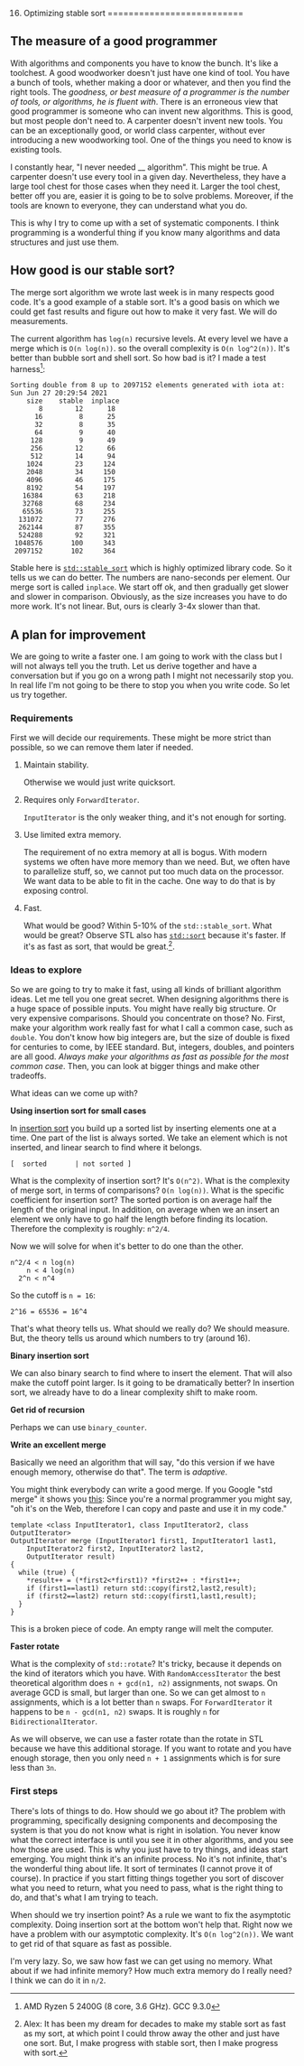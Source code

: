 16. Optimizing stable sort
==========================

## The measure of a good programmer

With algorithms and components you have to know the bunch.
It's like a toolchest.
A good woodworker doesn't just have one kind of tool.
You have a bunch of tools, whether making a door or whatever,
and then you find the right tools.
The *goodness, or best measure of a programmer
is the number of tools, or algorithms, he is fluent with*.
There is an erroneous view that good programmer is someone 
who can invent new algorithms.
This is good, but most people don't need to.
A carpenter doesn't invent new tools.
You can be an exceptionally good, or world class carpenter, without
ever introducing a new woodworking tool.
One of the things you need to know is existing tools.

I constantly hear, "I never needed __ algorithm".
This might be true. 
A carpenter doesn't use every tool in a given day.
Nevertheless, they have a large tool chest for those
cases when they need it.
Larger the tool chest, better off you are,
easier it is going to be to solve problems.
Moreover, if the tools are known to everyone,
they can understand what you do.

This is why I try to come up with a set of systematic components.
I think programming is a wonderful thing if you know many algorithms
and data structures and just use them.


## How good is our stable sort?

The merge sort algorithm we wrote last week is in 
many respects good code.
It's a good example of a stable sort.
It's a good basis on which we could get fast results and figure out how to make it very fast.
We will do measurements.

The current algorithm has `log(n)` recursive levels.
At every level we have a merge which is `O(n log(n))`.
so the overall complexity is `O(n log^2(n))`.
It's better than bubble sort and shell sort.
So how bad is it?
I made a test harness[^pc-info]:

    Sorting double from 8 up to 2097152 elements generated with iota at: Sun Jun 27 20:29:54 2021
        size	stable	inplace	
           8	    12	    18	
          16	     8	    25	
          32	     8	    35	
          64	     9	    40	
         128	     9	    49	
         256	    12	    66	
         512	    14	    94	
        1024	    23	   124	
        2048	    34	   150	
        4096	    46	   175	
        8192	    54	   197	
       16384	    63	   218	
       32768	    68	   234	
       65536	    73	   255	
      131072	    77	   276	
      262144	    87	   355	
      524288	    92	   321	
     1048576	   100	   343	
     2097152	   102	   364

Stable here is [`std::stable_sort`][cpp-stable-sort]
which is highly optimized library code.
So it tells us we can do better.
The numbers are nano-seconds per element.
Our merge sort is called `inplace`.
We start off ok, and then gradually get slower and slower in comparison.
Obviously, as the size increases you have to do more work.
It's not linear.
But, ours is clearly 3-4x slower than that.

[^pc-info]: AMD Ryzen 5 2400G (8 core, 3.6 GHz). GCC 9.3.0

[cpp-stable-sort]: https://en.cppreference.com/w/cpp/algorithm/stable_sort

## A plan for improvement

We are going to write a faster one.
I am going to work with the class but I will not always tell you
the truth.
Let us derive together and have a conversation but if you go on a wrong path I might not
necessarily stop you.
In real life I'm not going to be there to stop you when you write code.
So let us try together.

### Requirements

First we will decide our requirements.
These might be more strict than possible,
so we can remove them later if needed.

1. Maintain stability.

    Otherwise we would just write quicksort.

2. Requires only `ForwardIterator`.

    `InputIterator` is the only weaker thing, and it's not enough for
    sorting.

3. Use limited extra memory.

    The requirement of no extra memory at all is bogus.
    With modern systems we often have more memory than we need.
    But, we often have to parallelize stuff,
    so, we cannot put too much data on the processor.
    We want data to be able to fit in the cache.
    One way to do that is by exposing control.

4. Fast.

    What would be good?
    Within 5-10% of the `std::stable_sort`.
    What would be great?
    Observe STL also has [`std::sort`][cpp-sort] because it's faster.
    If it's as fast as sort, that would be great.[^dream].

[^dream]: Alex: It has been my dream for decades 
    to make my stable sort as fast as my sort,
    at which point I could throw away the other and just have one sort.
    But, I make progress with stable sort, then I make progress with sort.

[cpp-sort]: https://en.cppreference.com/w/cpp/algorithm/sort

### Ideas to explore

So we are going to try to make it fast, using all kinds of brilliant algorithm
ideas.
Let me tell you one great secret.
When designing algorithms there is a huge space of possible inputs.
You might have really big structure.
Or very expensive comparisons.
Should you concentrate on those?
No. First, make your algorithm
work really fast for what I call a common case, such as `double`.
You don't know how big integers are, but
the size of double is fixed for centuries to come,
by IEEE standard.
But, integers, doubles, and pointers are all good.
*Always make your algorithms as fast as possible
for the most common case*.
Then, you can look at bigger things and make other tradeoffs.

What ideas can we come up with?

**Using insertion sort for small cases**

In [insertion sort][insertion-sort] you build up a sorted list by inserting elements
one at a time.
One part of the list is always sorted.
We take an element which is not inserted,
and linear search to find where it belongs.

    [  sorted       | not sorted ]

What is the complexity of insertion sort?
It's `O(n^2)`. 
What is the complexity of merge sort, in terms of comparisons?
`O(n log(n))`.
What is the specific coefficient for insertion sort?
The sorted portion is on average half the length of the original input.
In addition, on average when we an insert an element we
only have to go half the length before finding its location.
Therefore the complexity
is roughly: `n^2/4`.

Now we will solve for when it's better to do one than the other.

    n^2/4 < n log(n)
        n < 4 log(n)
      2^n < n^4

So the cutoff is `n = 16`:

    2^16 = 65536 = 16^4

That's what theory tells us.
What should we really do?
We should measure.
But, the theory tells us around which numbers to try (around 16).

[insertion-sort]: https://en.wikipedia.org/wiki/Insertion_sort

**Binary insertion sort**

We can also binary search to find where to insert the element.
That will also make the cutoff point larger.
Is it going to be dramatically better?
In insertion sort, we already have to do a linear complexity
shift to make room.

**Get rid of recursion**

Perhaps we can use `binary_counter`.

**Write an excellent merge**

Basically we need an algorithm that will say, 
"do this version if we have enough memory,
otherwise do that".
The term is *adaptive*.

You might think everybody can write a good merge.
If you Google "std merge" it shows you [this][merge-code]:
Since you're a normal programmer
you might say, "oh it's on the Web, therefore I can copy and paste and use
it in my code." 

    template <class InputIterator1, class InputIterator2, class OutputIterator>
    OutputIterator merge (InputIterator1 first1, InputIterator1 last1,
        InputIterator2 first2, InputIterator2 last2,
        OutputIterator result)
    {
      while (true) {
        *result++ = (*first2<*first1)? *first2++ : *first1++;
        if (first1==last1) return std::copy(first2,last2,result);
        if (first2==last2) return std::copy(first1,last1,result);
      }
    }

This is a broken piece of code.
An empty range will melt the computer.

[merge-code]: https://web.archive.org/web/20130812111552/https://www.cplusplus.com/reference/algorithm/merge/

**Faster rotate**

What is the complexity of `std::rotate`?
It's tricky, because it depends on the kind of iterators which you have.
With `RandomAccessIterator` the best theoretical algorithm
does `n + gcd(n1, n2)` assignments, not swaps.
On average GCD is small, but larger than one.
So we can get almost to `n` assignments, which is a lot better than `n` swaps.
For `ForwardIterator` it happens to be `n - gcd(n1, n2)` swaps.
It is roughly `n` for `BidirectionalIterator`.

As we will observe, we can use a faster rotate than the rotate in STL because we have this additional storage.
If you want to rotate and you have enough storage, then you only need `n + 1` assignments which is for sure less than `3n`.

### First steps

There's lots of things to do.
How should we go about it?
The problem with programming, specifically designing components
and decomposing the system is that you do not know what is right in isolation.
You never know what the correct interface is
until you see it in other algorithms,
and you see how those are used.
This is why you just have to try things, and ideas start emerging.
You might think it's an infinite process.
No it's not infinite, that's the wonderful thing about life.
It sort of terminates (I cannot prove it of course).
In practice if you start fitting things together you sort of discover what
you need to return,
what you need to pass,
what is the right thing to do, and that's what
I am trying to teach.

When should we try insertion point?
As a rule we want to fix the asymptotic complexity.
Doing insertion sort at the bottom won't help that.
Right now we have a problem with our asymptotic complexity.
It's `O(n log^2(n))`. We want to get rid of that square
as fast as possible.

I'm very lazy.
So, we saw how fast we can get using no memory.
What about if we had infinite memory?
How much extra memory do I really need?
I think we can do it in `n/2`.

